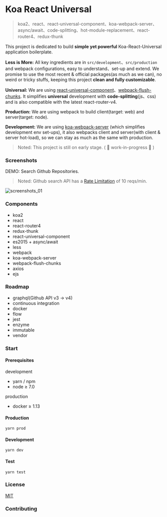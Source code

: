 # Koa React Universal

> koa2、react、react-universal-component、koa-webpack-server、async/await、code-splitting、hot-module-replacement、react-router4、redux-thunk

This project is dedicated to build <b>simple yet powerful</b> Koa-React-Universal application boilerplate.

<b>Less is More:</b> All key ingredients are in `src/development`、`src/production` and webpack configurations, easy to understand、set-up and extend. We promise to use the most recent & official packages(as much as we can), no weird or tricky stuffs, keeping this project <b>clean and fully customizable</b>.

<b>Universal:</b> We are using [react-universal-component](https://github.com/faceyspacey/react-universal-component)、[webpack-flush-chunks](https://github.com/faceyspacey/webpack-flush-chunks). It simplifies <b>universal</b> development with <b>code-splitting</b>(js、css) and is also compatible with the latest react-router-v4.

<b>Production:</b> We are using webpack to build client(target: web) and server(target: node).

<b>Development:</b> We are using [koa-webpack-server](https://github.com/kimjuny/koa-webpack-server) (which simplifies development env set-ups), it also webpacks client and server(with client & server hot-load), so we can stay as much as the same with production.

> Noted: This project is still on early stage. ( 👷 work-in-progress 👷 )

### Screenshots

DEMO: Search Github Repositories.

> Noted: Github search API has a [Rate Limitation](https://developer.github.com/v3/search/#rate-limit) of 10 reqs/min.

![screenshots_01](https://github.com/kimjuny/koa-react-universal/blob/master/docs/screenshots_00.gif)

### Components

* koa2
* react
* react-router4
* redux-thunk
* react-universal-component
* es2015 + async/await
* less
* webpack
* koa-webpack-server
* webpack-flush-chunks
* axios
* ejs

### Roadmap

* graphql(Github API v3 -> v4)
* continuous integration
* docker
* flow
* jest
* enzyme
* immutable
* vendor

### Start

#### Prerequisites

development

* yarn / npm
* node ≥ 7.0

production

* docker ≥ 1.13

#### Production

```
yarn prod
```

#### Development

```
yarn dev
```

#### Test

```
yarn test
```

### License

[MIT](https://github.com/kimjuny/koa-react-universal/blob/master/LICENSE)

### Contributing


